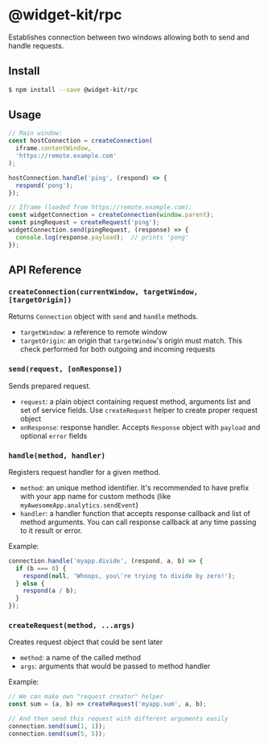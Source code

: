 # @widget-kit/rpc

Establishes connection between two windows allowing both to send and handle requests.

## Install

```bash
$ npm install --save @widget-kit/rpc
```

## Usage

```js
// Main window:
const hostConnection = createConnection(
  iframe.contentWindow,
  'https://remote.example.com'
);

hostConnection.handle('ping', (respond) => {
  respond('pong');
});

// Iframe (loaded from https://remote.example.com):
const widgetConnection = createConnection(window.parent);
const pingRequest = createRequest('ping');
widgetConnection.send(pingRequest, (response) => {
  console.log(response.payload);  // prints 'pong'
});
```

## API Reference

### `createConnection(currentWindow, targetWindow, [targetOrigin])`

Returns `Connection` object with `send` and `handle` methods. 

- `targetWindow`: a reference to remote window
- `targetOrigin`: an origin that `targetWindow`'s origin must match. This check performed for both outgoing and incoming requests

### `send(request, [onResponse])`

Sends prepared request.

- `request`: a plain object containing request method, arguments list and set of service fields. Use `createRequest` helper to create proper request object
- `onResponse`: response handler. Accepts `Response` object with `payload` and optional `error` fields

### `handle(method, handler)`

Registers request handler for a given method.

- `method`: an unique method identifier. It's recommended to have prefix with your app name for custom methods (like `myAwesomeApp.analytics.sendEvent`)
- `handler`: a handler function that accepts response callback and list of method arguments. You can call response callback at any time passing to it result or error.

Example:

```js
connection.handle('myapp.divide', (respond, a, b) => {
  if (b === 0) {
    respond(null, 'Whoops, you\'re trying to divide by zero!');
  } else {
    respond(a / b);
  }
});
```

### `createRequest(method, ...args)`

Creates request object that could be sent later

- `method`: a name of the called method
- `args`: arguments that would be passed to method handler

Example:

```js
// We can make own "request creator" helper
const sum = (a, b) => createRequest('myapp.sum', a, b);

// And then send this request with different arguments easily
connection.send(sum(1, 1));
connection.send(sum(5, 5));
```
